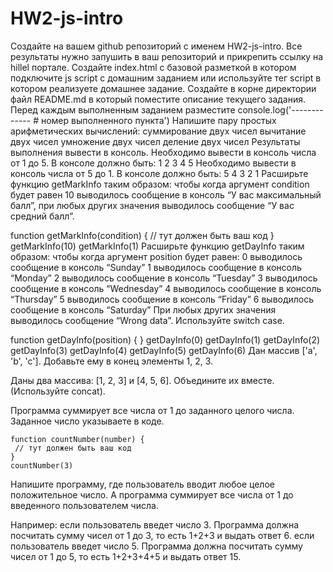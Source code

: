 # HW2-js-intro
Создайте на вашем github репозиторий с именем HW2-js-intro. Все результаты нужно запушить в ваш репозиторий и прикрепить ссылку на hillel портале.
Создайте index.html с базовой разметкой в котором подключите js script с домашним заданием или используйте тег script в котором реализуете домашнее задание.
Создайте в корне директории файл README.md в который поместите описание текущего задания.
Перед каждым выполненным заданием разместите 
console.log('------------- # номер выполненного пункта')
Напишите пару простых арифметических вычислений:
суммирование двух чисел
вычитание двух чисел
умножение двух чисел
деление двух чисел
	Результаты  выполнения вывести в консоль.
Необходимо вывести в консоль числа от 1 до 5. В консоле должно быть:
1 2 3 4 5
Необходимо вывести в консоль числа от 5 до 1. В консоле должно быть:
5 4 3 2 1
Расширьте функцию getMarkInfo таким образом: чтобы когда аргумент condition будет равен 10 выводилось сообщение в консоль “У вас максимальный балл”, при любых других значения выводилось сообщение “У вас средний балл”.

function getMarkInfo(condition) {
 // тут должен быть ваш код
}
getMarkInfo(10)
getMarkInfo(1)
Расширьте функцию getDayInfo таким образом: чтобы когда аргумент position будет равен:
0 выводилось сообщение в консоль “Sunday”
1 выводилось сообщение в консоль “Monday”
2 выводилось сообщение в консоль “Tuesday”
3 выводилось сообщение в консоль “Wednesday”
4 выводилось сообщение в консоль “Thursday”
5 выводилось сообщение в консоль “Friday”
6 выводилось сообщение в консоль “Saturday”
При любых других значения выводилось сообщение “Wrong data”.
Используйте switch case.




function getDayInfo(position) {
}
getDayInfo(0)
getDayInfo(1)
getDayInfo(2)
getDayInfo(3)
getDayInfo(4)
getDayInfo(5)
getDayInfo(6)
Дан массив ['a', 'b', 'c']. Добавьте ему в конец элементы 1, 2, 3.

Даны два массива: [1, 2, 3] и [4, 5, 6]. Объедините их вместе. (Используйте concat).

Программа суммирует все числа от 1 до заданного целого числа. Заданное число указываете в коде.
 
	function countNumber(number) {
 	 // тут должен быть ваш код
	}
	countNumber(3)


Напишите программу, где пользователь вводит любое целое положительное число. А программа суммирует все числа от 1 до введенного пользователем числа.


Например:
если пользователь введет число 3. Программа должна посчитать сумму чисел от 1 до 3, то есть 1+2+3 и выдать ответ 6.
если пользователь введет число 5. Программа должна посчитать сумму чисел от 1 до 5, то есть 1+2+3+4+5 и выдать ответ 15.
